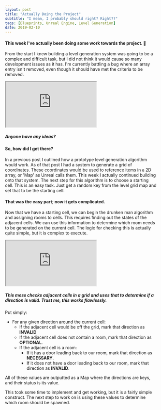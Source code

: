 ```yaml
---
layout: post
title: "Actually Doing the Project"
subtitle: "I mean, I probably should right? Right??"
tags: [Blueprints, Unreal Engine, Level Generation]
date: 2019-02-10
---
```


#### This week I've actually been doing some work towards the project. 🎉

From the start I knew building a level generation system was going to be a complex and difficult task, but I did not think it would cause so many development issues as it has. I'm currently battling a bug where an array entry isn't removed, even though it should have met the criteria to be removed.

<div class="embed">
<div class="iframe-container">
<iframe src="https://blueprintue.com/render/ctxfm0zq" scrolling="no"></iframe>
</div>
<h5>Anyone have any ideas?</h5>
</div>

#### So, how did I get there?

In a previous post I outlined how a prototype level generation algorithm would work. As of that post I had a system to generate a grid of coordinates. These coordinates would be used to reference items in a 2D array, or 'Map' as Unreal calls them. This week I actually continued building onto that system. The next step for this algorithm is to choose a starting cell. This is an easy task. Just get a random key from the level grid map and set that to be the starting cell.

#### That was the easy part; now it gets complicated.

Now that we have a starting cell, we can begin the drunken man algorithm and assigning rooms to cells. This requires finding out the states of the adjacent cells. We can use this information to determine which room needs to be generated on the current cell. The logic for checking this is actually quite simple, but it is complex to execute.

<div class="embed">
<div class="iframe-container">
<iframe src="https://blueprintue.com/render/9_mwcoph" scrolling="no"></iframe>
</div>
<h5>This mess checks adjacent cells in a grid and uses that to determine if a direction is valid. Trust me, this works flawlessly.</h5>
</div>

Put simply:
- For any given direction around the current cell:
  - If the adjacent cell would be off the grid, mark that direction as **INVALID**
  - If the adjacent cell does not contain a room, mark that direction as **OPTIONAL**.
  - If the adjacent cell is a room:
    - If it has a door leading back to our room, mark that direction as **NECESSARY**.
    - If it does not have a door leading back to our room, mark that direction as **INVALID**.

All of these values are outputted as a Map where the directions are keys, and their status is its value.

This took some time to implement and get working, but it is a fairly simple construct. The next step to work on is using these values to determine which room should be spawned.
